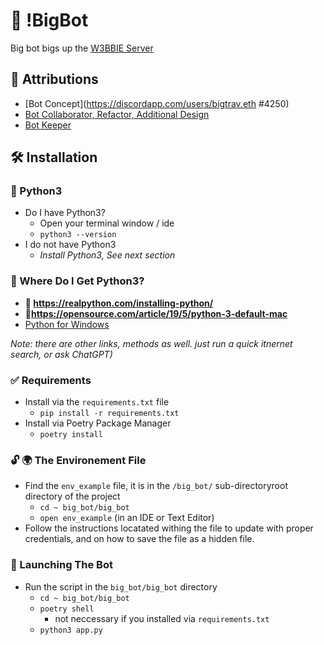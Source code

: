 # 🤖 !BigBot

Big bot bigs up the [W3BBIE Server](https://discord.gg/ZYKGW892)

## 🧩 Attributions
* [Bot Concept](https://discordapp.com/users/bigtrav.eth
#4250)
* [Bot Collaborator, Refactor, Additional Design](https://discordapp.com/users/jackjackjack#7167)
* [Bot Keeper](https://discordapp.com/users/Kyn#3709)

## 🛠 Installation

### 🐍 Python3
* Do I have Python3?
	- Open your terminal window / ide
	-  `python3 --version`
* I do not have Python3
	- *Install Python3, See next section*

### 🤔 Where Do I Get Python3?

* **🔗 https://realpython.com/installing-python/**
* **🔗https://opensource.com/article/19/5/python-3-default-mac**
* [Python for Windows](https://www.python.org/downloads/windows/)

*Note: there are other links, methods as well. just run a quick itnernet search, or ask ChatGPT)*

### ✅ Requirements

* Install via the `requirements.txt` file
	-  `pip install -r requirements.txt`
* Install via Poetry Package Manager
	- `poetry install`

### 🔓 🌍 The Environement File
* Find the `env_example` file, it is in the `/big_bot/` sub-directoryroot directory of the project
	- `cd ~ big_bot/big_bot`
	- `open env_example` (in an IDE or Text Editor)
* Follow the instructions locatated withing the file to update with proper credentials, and on how to save the file as a hidden file. 

### 🚀 Launching The Bot
* Run the script in the `big_bot/big_bot` directory
	- `cd ~ big_bot/big_bot`
	- `poetry shell`
		+ not neccessary if you installed via `requirements.txt`
	- `python3 app.py`
